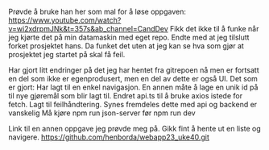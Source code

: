 Prøvde å bruke han her som mal for å løse oppgaven: https://www.youtube.com/watch?v=wi2xdrpmJNk&t=357s&ab_channel=CandDev
Fikk det ikke til å funke når jeg kjørte det på min datamaskin med eget repo. Endte med at jeg tilslutt forket prosjektet hans. Da funket det uten at jeg kan se hva som gjør at prosjektet jeg startet på skal få feil.

Har gjort litt endringer på det jeg har hentet fra gitrepoen nå men er fortsatt en del som ikke er egenprodusert, men en del av dette er også UI. 
Det som er gjort:
Har lagt til en enkel navigasjon. En annen måte å lage en unik id på til nye gjøremål som blir lagt til. Endret api.ts til å bruke axios istede for fetch. Lagt til feilhåndtering. Synes fremdeles dette med api og backend er vanskelig 
Må kjøre npm run json-server før npm run dev

Link til en annen oppgave jeg prøvde meg på. Gikk fint å hente ut en liste og navigere.
https://github.com/henborda/webapp23_uke40.git

